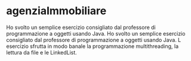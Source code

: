 # agenziaImmobiliare
Ho svolto un semplice esercizio consigliato dal professore di programmazione a oggetti usando Java.
Ho svolto un semplice esercizio consigliato dal professore di programmazione a oggetti usando Java. L esercizio sfrutta in modo banale la programmazione multithreading, la lettura da file e le LinkedList.

